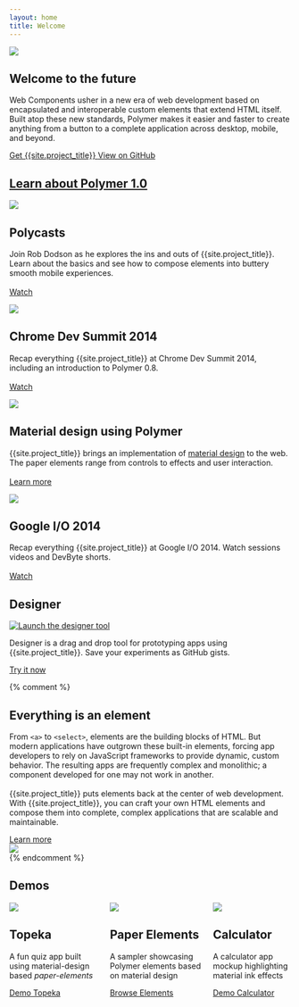 ```yaml
---
layout: home
title: Welcome
---
```


<section id="future" class="main-bg">
  <div class="panel left">
    <img src="/images/logos/p-logo.svg">
    <summary>
      <h1>Welcome to the future</h1>
      <p>Web Components usher in a new era of web development based on encapsulated and interoperable custom elements that extend HTML itself. Built atop these new standards, Polymer makes it easier and faster to create anything from a button to a complete application across desktop, mobile, and beyond.</p>
      <a href="docs/start/getting-the-code.html">
        <paper-button raised unresolved>
          <core-icon icon="archive"></core-icon> Get {{site.project_title}}
        </paper-button>
      </a>
      <a href="https://github.com/polymer">
        <paper-button class="github" unresolved>
          <core-icon icon="social:post-github"></core-icon> View on GitHub
        </paper-button>
      </a>
    </summary>
  </div>
</section>

<section id="release08" class="main-light-purple">
  <div class="panel">
    <summary>
      <a href="/1.0/">
        <h2 layout horizontal center><core-icon icon="av:new-releases"></core-icon> Learn about Polymer 1.0</h2>
      </a>
    </summary>
  </div>
</section>

<section id="learn" class="main-purple">
  <div class="panel right">
    <summary>
      <learn-tabs></learn-tabs>
    </summary>
  </div>
</section>

<section id="featured">
  <div class="panel right">
    <summary>
      <feature-carousel interval="7000" flex unresolved>
        <div>
          <a href="https://www.youtube.com/playlist?list=PLOU2XLYxmsII5c3Mgw6fNYCzaWrsM3sMN">
            <img src="//img.youtube.com/vi/82LfXCeuaOo/hqdefault.jpg">
          </a>
          <summary>
            <h1>Polycasts</h1>
            <p>Join Rob Dodson as he explores the ins and outs of {{site.project_title}}.
            <br>Learn about the basics and see how to compose elements into buttery smooth mobile experiences.
            <br><br>
            <a href="https://www.youtube.com/playlist?list=PLOU2XLYxmsII5c3Mgw6fNYCzaWrsM3sMN">
              <paper-button>Watch</paper-button>
            </a>
            </p>
          </summary>
        </div>
        <div>
          <a href="resources/video.html">
            <img src="//img.youtube.com/vi/0LT6W5QVCJI/hqdefault.jpg">
          </a>
          <summary>
            <h1>Chrome Dev Summit 2014</h1>
            <p>Recap everything {{site.project_title}} at Chrome Dev Summit 2014, including an introduction to Polymer 0.8.
            <br><br>
            <a href="resources/video.html">
              <paper-button>Watch</paper-button>
            </a>
            </p>
          </summary>
        </div>
        <div>
          <a href="components/paper-elements/demo.html#core-toolbar" target="_blank">
            <img src="/images/sampler-paper.png">
          </a>
          <summary>
            <h1>Material design using Polymer</h1>
            <p>{{site.project_title}} brings an implementation of <a href="http://google.com/design/spec">material design</a> to the web.<br>The paper elements range from controls to effects and user interaction.
            <br><br>
            <a href="docs/elements/material.html">
              <paper-button>
                <core-icon icon="arrow-forward"></core-icon> Learn more
              </paper-button>
            </a>
            </p>
          </summary>
        </div>
        <div>
          <a href="resources/video.html">
            <img src="/images/logos/polymer_video_thumb.jpg">
          </a>
          <summary>
            <h1>Google I/O 2014</h1>
            <p>Recap everything {{site.project_title}} at Google I/O 2014. Watch sessions videos and DevByte shorts.
            <br><br>
            <a href="resources/video.html">
              <paper-button>Watch</paper-button>
            </a>
            </p>
          </summary>
        </div>
      </feature-carousel>
    </summary>
  </div>
</section>

<section id="designer" class="main-purple">
  <div class="panel">
    <summary style="transform: translateZ(0);">
      <h1>Designer</h1>
      <a href="https://polymer-designer.appspot.com" target="_blank">
        <img src="/images/designer_fadeout.png" alt="Launch the designer tool" title="Launch the designer tool">
      </a>
      <div>
        <p>
        Designer is a drag and drop tool for prototyping apps using {{site.project_title}}. Save your experiments as GitHub gists.
        </p>
        <a href="https://polymer-designer.appspot.com" target="_blank">
          <paper-button>
            <core-icon icon="arrow-forward"></core-icon> Try it now
          </paper-button>
        </a>
      </div>
    </summary>
  </div>
</section>

{% comment %}
<section id="everything-element" class="main-purple">
  <div class="panel right">
    <summary>
      <h1>Everything is an element</h1>
      <p>From <code>&lt;a&gt;</code> to <code>&lt;select&gt;</code>, elements are the building blocks of HTML. But modern applications have outgrown these built-in elements, forcing app developers to rely on JavaScript frameworks to provide dynamic, custom behavior.  The resulting apps are frequently complex and monolithic; a component developed for one may not work in another.
      <br><br>
      {{site.project_title}} puts elements back at the center of web development. With {{site.project_title}}, you can craft your own HTML elements and compose them into complete, complex applications that are scalable and maintainable.</p>
      <a href="docs/start/everything.html">
        <paper-button>
          <core-icon icon="arrow-forward"></core-icon> Learn more
        </paper-button>
      </a>
    </summary>
    <img src="/images/logos/p-elements.svg">
  </div>
</section>
{% endcomment %}

<section id="apps">
  <div class="panel">
    <h1>Demos</h1>
    <div class="columns" layout horizontal wrap>
      <summary flex>
        <div class="box">
          <a href="https://polymer-topeka.appspot.com">
            <img src="/images/topeka_square.png">
          </a>
        </div>
        <h2 class="start">Topeka</h2>
        <p>A fun quiz app built using material-design based <em>paper-elements</em></p>
        <a href="https://polymer-topeka.appspot.com">
          <paper-button>
            <core-icon icon="arrow-forward"></core-icon> Demo Topeka
          </paper-button>
        </a>
      </summary>
      <summary flex>
        <div class="box">
          <a href="components/paper-elements/demo.html#core-toolbar">
            <img src="/images/sampler-paper-square.png">
          </a>
        </div>
        <h2 class="elements">Paper Elements</h2>
        <p>A sampler showcasing Polymer elements based on material design</p>
        <a href="components/paper-elements/demo.html#core-toolbar">
          <paper-button>
            <core-icon icon="arrow-forward"></core-icon> Browse Elements
          </paper-button>
        </a>
      </summary>
      <summary flex>
        <div class="box">
          <a href="components/paper-calculator/demo.html">
            <img src="/images/paper-calculator.png">
          </a>
        </div>
        <h2 class="guide">Calculator</h2>
        <p>A calculator app mockup highlighting material ink effects</p>
        <a href="components/paper-calculator/demo.html">
          <paper-button>
            <core-icon icon="arrow-forward"></core-icon> Demo Calculator
          </paper-button>
        </a>
      </summary>
    </div>
  </div>
</section>

